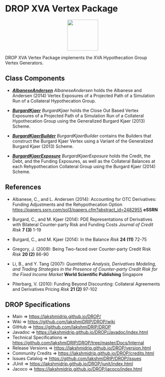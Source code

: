 # DROP XVA Vertex Package

<p align="center"><img src="https://github.com/lakshmiDRIP/DROP/blob/master/DRIP_Logo.gif?raw=true" width="100"></p>

DROP XVA Vertex Package implements the XVA Hypothecation Group Vertex Generators.


## Class Components

 * [***AlbaneseAndersen***](https://github.com/lakshmiDRIP/DROP/tree/master/src/main/java/org/drip/xva/vertex/AlbaneseAndersen.java)
 <i>AlbaneseAndersen</i> holds the Albanese and Andersen (2014) Vertex Exposures of a Projected Path of a
 Simulation Run of a Collateral Hypothecation Group.

 * [***BurgardKjaer***](https://github.com/lakshmiDRIP/DROP/tree/master/src/main/java/org/drip/xva/vertex/BurgardKjaer.java)
 <i>BurgardKjaer</i> holds the Close Out Based Vertex Exposures of a Projected Path of a Simulation Run of a
 Collateral Hypothecation Group using the Generalized Burgard Kjaer (2013) Scheme.

 * [***BurgardKjaerBuilder***](https://github.com/lakshmiDRIP/DROP/tree/master/src/main/java/org/drip/xva/vertex/BurgardKjaerBuilder.java)
 <i>BurgardKjaerBuilder</i> contains the Builders that construct the Burgard Kjaer Vertex using a Variant of
 the Generalized Burgard Kjaer (2013) Scheme.

 * [***BurgardKjaerExposure***](https://github.com/lakshmiDRIP/DROP/tree/master/src/main/java/org/drip/xva/vertex/BurgardKjaerExposure.java)
 <i>BurgardKjaerExposure</i> holds the Credit, the Debt, and the Funding Exposures, as well as the Collateral
 Balances at each Rehypothecation Collateral Group using the Burgard Kjaer (2014) Scheme.


## References

 * Albanese, C., and L. Andersen (2014): Accounting for OTC Derivatives: Funding Adjustments and the
 	Rehypothecation Option https://papers.ssrn.com/sol3/papers.cfm?abstract_id=2482955 <b>eSSRN</b>

 * Burgard, C., and M. Kjaer (2014): PDE Representations of Derivatives with Bilateral Counter-party Risk and
 	Funding Costs <i>Journal of Credit Risk</i> <b>7 (3)</b> 1-19

 * Burgard, C., and M. Kjaer (2014): In the Balance <i>Risk</i> <b>24 (11)</b> 72-75

 * Gregory, J. (2009): Being Two-faced over Counter-party Credit Risk <i>Risk</i> <b>20 (2)</b> 86-90

 * Li, B., and Y. Tang (2007): <i>Quantitative Analysis, Derivatives Modeling, and Trading Strategies in the
 	Presence of Counter-party Credit Risk for the Fixed Income Market</i> <b>World Scientific Publishing</b>
 	Singapore

 * Piterbarg, V. (2010): Funding Beyond Discounting: Collateral Agreements and Derivatives Pricing
 	<i>Risk</i> <b>21 (2)</b> 97-102


## DROP Specifications

 * Main                     => https://lakshmidrip.github.io/DROP/
 * Wiki                     => https://github.com/lakshmiDRIP/DROP/wiki
 * GitHub                   => https://github.com/lakshmiDRIP/DROP
 * Javadoc                  => https://lakshmidrip.github.io/DROP/Javadoc/index.html
 * Technical Specifications => https://github.com/lakshmiDRIP/DROP/tree/master/Docs/Internal
 * Release Versions         => https://lakshmidrip.github.io/DROP/version.html
 * Community Credits        => https://lakshmidrip.github.io/DROP/credits.html
 * Issues Catalog           => https://github.com/lakshmiDRIP/DROP/issues
 * JUnit                    => https://lakshmidrip.github.io/DROP/junit/index.html
 * Jacoco                   => https://lakshmidrip.github.io/DROP/jacoco/index.html

